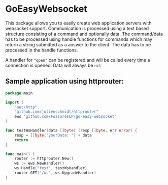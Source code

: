 GoEasyWebsocket
===============
This package allows you to easily create web application servers with websocket support. Communication is processed using a text based structure consisting of a command and optionally data. The command/data has to be processed using handle functions for commands which may return a string submitted as a answer to the client. The data has to be processed in the handle functions.

A handler for `"open"` can be registered and will be called every time a connection is opened. Data will always be `nil`

Sample application using httprouter:
------------------------------------
```go
package main

import (
	"net/http"
	"github.com/julienschmidt/httprouter"
	ews "github.com/FossoresLP/go-easy-websocket"
)

func testWsHandler(data []byte) (resp []byte, err error) {
	resp = []byte("yourData: ") + data
	return
}

func main() {
	router := httprouter.New()
	ws := ews.NewHandler()
	ws.Handle("test", testWsHandler)
	router.GET("/ws", ws.UpgradeHandler)
}
```
